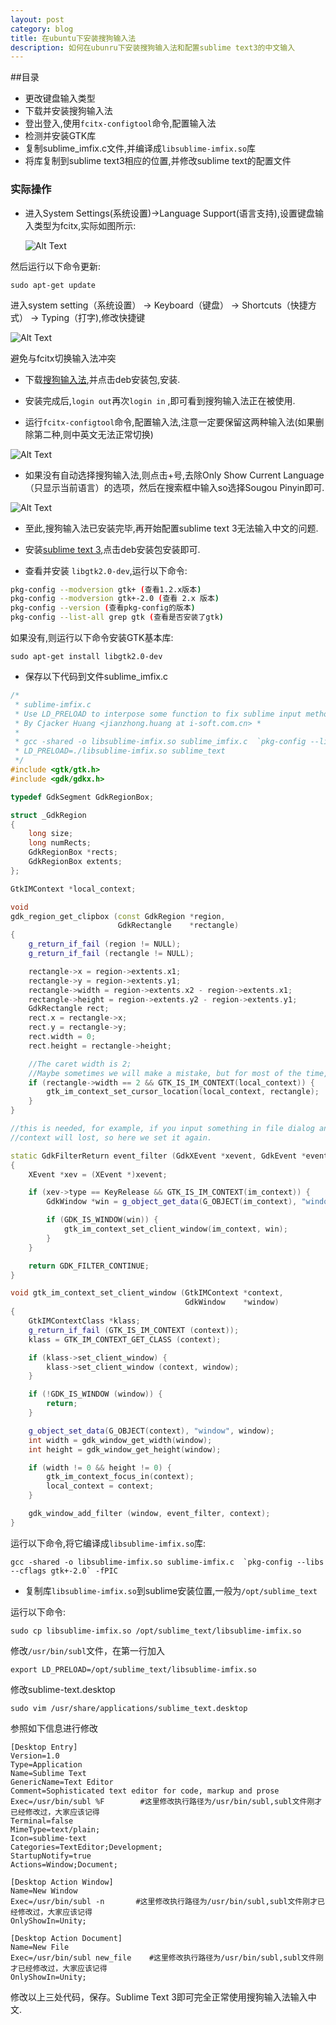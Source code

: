 ```yaml
---
layout: post
category: blog
title: 在ubuntu下安装搜狗输入法
description: 如何在ubunru下安装搜狗输入法和配置sublime text3的中文输入
---
```


##目录

* 更改键盘输入类型
* 下载并安装搜狗输入法
* 登出登入,使用`fcitx-configtool`命令,配置输入法
* 检测并安装GTK库
* 复制sublime_imfix.c文件,并编译成`libsublime-imfix.so`库
* 将库复制到sublime text3相应的位置,并修改sublime text的配置文件

### 实际操作

* 进入System Settings(系统设置)->Language Support(语言支持),设置键盘输入类型为fcitx,实际如图所示:
  
  ![Alt Text](/images/suogouinput_01.png)

然后运行以下命令更新:

	sudo apt-get update

进入system setting（系统设置） -> Keyboard（键盘） -> Shortcuts（快捷方式） -> Typing（打字),修改快捷键

![Alt Text](/images/suogouinput_02.png)

避免与fcitx切换输入法冲突

* 下载[搜狗输入法](http://pinyin.sogou.com/linux/?r=pinyin),并点击deb安装包,安装.

* 安装完成后,`login out`再次`login in` ,即可看到搜狗输入法正在被使用.

* 运行`fcitx-configtool`命令,配置输入法,注意一定要保留这两种输入法(如果删除第二种,则中英文无法正常切换)

 ![Alt Text](/images/suogouinput_03.png)

* 如果没有自动选择搜狗输入法,则点击+号,去除Only Show Current Language（只显示当前语言）的选项，然后在搜索框中输入so选择Sougou Pinyin即可.

![Alt Text](/images/suogouinput_04.png)

* 至此,搜狗输入法已安装完毕,再开始配置sublime text 3无法输入中文的问题.
 
* 安装[sublime text 3](https://www.sublimetext.com/3),点击deb安装包安装即可.
 
* 查看并安装 `libgtk2.0-dev`,运行以下命令:

```sh
pkg-config --modversion gtk+ (查看1.2.x版本)
pkg-config --modversion gtk+-2.0 (查看 2.x 版本)
pkg-config --version (查看pkg-config的版本)
pkg-config --list-all grep gtk (查看是否安装了gtk)
```

如果没有,则运行以下命令安装GTK基本库:  

	sudo apt-get install libgtk2.0-dev

 * 保存以下代码到文件sublime_imfix.c

```cpp
/*
 * sublime-imfix.c
 * Use LD_PRELOAD to interpose some function to fix sublime input method support for linux.
 * By Cjacker Huang <jianzhong.huang at i-soft.com.cn> *
 *
 * gcc -shared -o libsublime-imfix.so sublime_imfix.c  `pkg-config --libs --cflags gtk+-2.0` -fPIC
 * LD_PRELOAD=./libsublime-imfix.so sublime_text
 */
#include <gtk/gtk.h>
#include <gdk/gdkx.h>

typedef GdkSegment GdkRegionBox;

struct _GdkRegion
{
    long size;
    long numRects;
    GdkRegionBox *rects;
    GdkRegionBox extents;
};

GtkIMContext *local_context;

void
gdk_region_get_clipbox (const GdkRegion *region,
                        GdkRectangle    *rectangle)
{
    g_return_if_fail (region != NULL);
    g_return_if_fail (rectangle != NULL);

    rectangle->x = region->extents.x1;
    rectangle->y = region->extents.y1;
    rectangle->width = region->extents.x2 - region->extents.x1;
    rectangle->height = region->extents.y2 - region->extents.y1;
    GdkRectangle rect;
    rect.x = rectangle->x;
    rect.y = rectangle->y;
    rect.width = 0;
    rect.height = rectangle->height;

    //The caret width is 2;
    //Maybe sometimes we will make a mistake, but for most of the time, it should be the caret.
    if (rectangle->width == 2 && GTK_IS_IM_CONTEXT(local_context)) {
        gtk_im_context_set_cursor_location(local_context, rectangle);
    }
}

//this is needed, for example, if you input something in file dialog and return back the edit area
//context will lost, so here we set it again.

static GdkFilterReturn event_filter (GdkXEvent *xevent, GdkEvent *event, gpointer im_context)
{
    XEvent *xev = (XEvent *)xevent;

    if (xev->type == KeyRelease && GTK_IS_IM_CONTEXT(im_context)) {
        GdkWindow *win = g_object_get_data(G_OBJECT(im_context), "window");

        if (GDK_IS_WINDOW(win)) {
            gtk_im_context_set_client_window(im_context, win);
        }
    }

    return GDK_FILTER_CONTINUE;
}

void gtk_im_context_set_client_window (GtkIMContext *context,
                                       GdkWindow    *window)
{
    GtkIMContextClass *klass;
    g_return_if_fail (GTK_IS_IM_CONTEXT (context));
    klass = GTK_IM_CONTEXT_GET_CLASS (context);

    if (klass->set_client_window) {
        klass->set_client_window (context, window);
    }

    if (!GDK_IS_WINDOW (window)) {
        return;
    }

    g_object_set_data(G_OBJECT(context), "window", window);
    int width = gdk_window_get_width(window);
    int height = gdk_window_get_height(window);

    if (width != 0 && height != 0) {
        gtk_im_context_focus_in(context);
        local_context = context;
    }

    gdk_window_add_filter (window, event_filter, context);
}
```

运行以下命令,将它编译成`libsublime-imfix.so`库:  

	gcc -shared -o libsublime-imfix.so sublime-imfix.c  `pkg-config --libs --cflags gtk+-2.0` -fPIC

* 复制库`libsublime-imfix.so`到sublime安装位置,一般为`/opt/sublime_text`

运行以下命令:

	sudo cp libsublime-imfix.so /opt/sublime_text/libsublime-imfix.so

修改`/usr/bin/subl`文件，在第一行加入

	export LD_PRELOAD=/opt/sublime_text/libsublime-imfix.so

修改sublime-text.desktop

	sudo vim /usr/share/applications/sublime_text.desktop

参照如下信息进行修改

	[Desktop Entry]
	Version=1.0
	Type=Application
	Name=Sublime Text
	GenericName=Text Editor
	Comment=Sophisticated text editor for code, markup and prose
	Exec=/usr/bin/subl %F        #这里修改执行路径为/usr/bin/subl,subl文件刚才已经修改过，大家应该记得
	Terminal=false
	MimeType=text/plain;        
	Icon=sublime-text
	Categories=TextEditor;Development;
	StartupNotify=true
	Actions=Window;Document;

	[Desktop Action Window]
	Name=New Window
	Exec=/usr/bin/subl -n       #这里修改执行路径为/usr/bin/subl,subl文件刚才已经修改过，大家应该记得
	OnlyShowIn=Unity;

	[Desktop Action Document]
	Name=New File
	Exec=/usr/bin/subl new_file    #这里修改执行路径为/usr/bin/subl,subl文件刚才已经修改过，大家应该记得
	OnlyShowIn=Unity;

修改以上三处代码，保存。Sublime Text 3即可完全正常使用搜狗输入法输入中文.